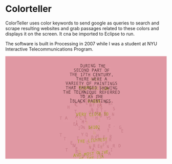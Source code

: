 Colorteller
===========
ColorTeller uses color keywords to send google as queries to search and scrape resulting websites and grab passages related to these colors and displays it on the screen. It cna be imported to Eclipse to run. 

The software is built in Processing in 2007 while I was a student at NYU Interactive Telecommunications Program. 

![screenshot](colorteller1.jpg)
